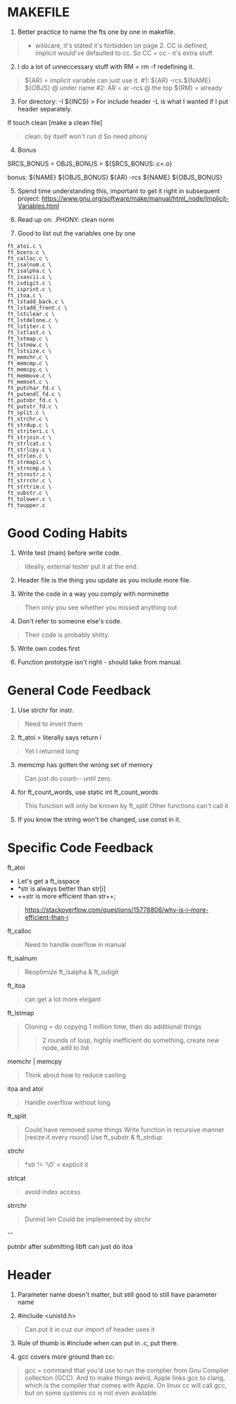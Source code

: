 # MAKEFILE
1. Better practice to name the fts one by one in makefile.
> * wildcare, it's stated it's forbidden on page 2. 
> CC is defined, implicit would've defaulted to cc. So CC = cc - it's extra stuff.

2. I do a lot of unneccessary stuff with RM = rm -f redefining it.
> ${AR} = implicit variable can just use it.
#1: ${AR} -rcs ${NAME} ${OBJS} @ under name
#2: AR = ar -rcs @ the top
> ${RM} = already 

3. For directory: 
-I ${INCS} > For include header 
-L is what I wanted if I put header separately.

If touch clean [make a clean file]
> clean: by itself won't run d 
> So need phony

4. Bonus 

SRCS_BONUS = 
OBJS_BONUS = ${SRCS_BONUS:.c=.o}

bonus: ${NAME} ${OBJS_BONUS}
	   ${AR} -rcs ${NAME} ${OBJS_BONUS}

5. Spend time understanding this, important to get it right in subsequent project:
https://www.gnu.org/software/make/manual/html_node/Implicit-Variables.html

6. Read up on: 
.PHONY: clean norm

7. Good to list out the variables one by one
```
ft_atoi.c \
ft_bzero.c \
ft_calloc.c \
ft_isalnum.c \
ft_isalpha.c \
ft_isascii.c \
ft_isdigit.c \
ft_isprint.c \
ft_itoa.c \
ft_lstadd_back.c \
ft_lstadd_front.c \
ft_lstclear.c \
ft_lstdelone.c \
ft_lstiter.c \
ft_lstlast.c \
ft_lstmap.c \
ft_lstnew.c \
ft_lstsize.c \
ft_memchr.c \
ft_memcmp.c \
ft_memcpy.c \
ft_memmove.c \
ft_memset.c \
ft_putchar_fd.c \
ft_putendl_fd.c \
ft_putnbr_fd.c \
ft_putstr_fd.c \
ft_split.c \
ft_strchr.c \
ft_strdup.c \
ft_striteri.c \
ft_strjoin.c \
ft_strlcat.c \
ft_strlcpy.c \
ft_strlen.c \
ft_strmapi.c \
ft_strncmp.c \
ft_strnstr.c \
ft_strrchr.c \
ft_strtrim.c \
ft_substr.c \
ft_tolower.c \
ft_toupper.c
```

# Good Coding Habits
1. Write test (main) before write code. 
> Ideally, external tester put it at the end.

2. Header file is the thing you update as you include more file.

3. Write the code in a way you comply with norminette 
> Then only you see whether you missed anything out

4. Don't refer to someone else's code. 
> Their code is probably shitty.

5. Write own codes first

6. Function prototype isn't right - should take from manual.

# General Code Feedback
1. Use strchr for instr.
> Need to invert them 

2. ft_atoi > literally says return i 
> Yet I returned long 

3. memcmp has gotten the wrong set of memory
> Can just do count-- until zero.

4. for ft_count_words, use 
static int ft_count_words 
> This function will only be known by ft_split
> Other functions can't call it 

5. If you know the string won't be changed, use const in it. 

# Specific Code Feedback

ft_atoi
- Let's get a ft_isspace 
- *str is always better than str[i] 
- ++str is more efficient than str++;
> https://stackoverflow.com/questions/15778806/why-is-i-more-efficient-than-i

ft_calloc 
> Need to handle overflow in manual

ft_isalnum
> Reoptimize ft_isalpha & ft_isdigit

ft_itoa
> can get a lot more elegant

ft_lstmap 
> Cloning = do copying 1 million time, then do additional things
>> 2 rounds of loop, highly inefficient 
> do something, create new node, add to list

memchr | memcpy
> Think about how to reduce casting 

itoa and atoi 
> Handle overflow without long 

ft_split 
> Could have removed some things 
> Write function in recursive manner [resize it every round]
> Use ft_substr & ft_strdup

strchr 
> *str != '\0' < explicit it 

strlcat 
> avoid index access 

strrchr
> Dunnid len 
> Could be implemented by strchr

--

putnbr after submitting libft can just do itoa 

# Header

1. Parameter name doesn't matter, but still good to still have parameter name

2. #include <unistd.h>
> Can put it in cuz our import of header uses it

3. Rule of thumb is #include when can put in .c, put there.

4. gcc covers more ground than cc:
>  gcc = command that you'd use to run the complier from Gnu Complier collection (GCC). And to make things weird, Apple links gcc to clang, which is the compiler that comes with Apple. On linux cc will call gcc, but on some systems cc is not even available.
